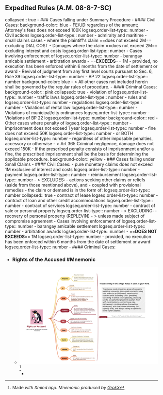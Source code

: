 ## Expedited Rules (A.M. 08-8-7-SC)
collapsed:: true
	- ### Cases falling under Summary Procedure
		- #### Civil Cases:
		  background-color:: blue
			- FE/UD regardless of the amount; Attorney's fees does not exceed 100K
			  logseq.order-list-type:: number
			- Civil actions
			  logseq.order-list-type:: number
				- admiralty and maritime
				- small claims cases
					- where the plaintiff's claim ==does not exceed 2M== excluding DIAL COST
			- Damages where the claim ==does not exceed 2M== excluding interest and costs
			  logseq.order-list-type:: number
			- Cases involving enforcement of
			  logseq.order-list-type:: number
				- barangay amicable settlement
				- arbitration awards
					- ==**EXCEEDS**== 1M
						- provided, no execution has been enforced within 6 months from the date of settlement or award
			- Revival of judgment from any first level courts pursuant to Sec. 6, Rule 39
			  logseq.order-list-type:: number
			- BP 22
			  logseq.order-list-type:: number
			  background-color:: blue
			- > All other cases not included herein shall be governed by the regular rules of procedure.
		- #### Criminal Cases:
		  background-color:: pink
		  collapsed:: true
			- violation of
			  logseq.order-list-type:: number
				- traffic laws
				  logseq.order-list-type:: number
				- rules and
				  logseq.order-list-type:: number
				- regulations
				  logseq.order-list-type:: number
			- Violations of rental law
			  logseq.order-list-type:: number
			- Violations of municipal/city ordinances
			  logseq.order-list-type:: number
			- Violations of BP 22
			  logseq.order-list-type:: number
			  background-color:: red
			- Other cases where penalty of
			  logseq.order-list-type:: number
				- imprisonment does not exceed 1 year
				  logseq.order-list-type:: number
				- fine does not exceed 50K
				  logseq.order-list-type:: number
				- or BOTH
				  logseq.order-list-type:: number
					- regardless of other imposable penalties, accessory or otherwise
					- > Art 365 Criminal negligence, damage does not exceed 150K
					- If the prescribed penalty consists of imprisonment and/or a fine, the prescribed imprisonment shall be the basis for determining the applicable procedure.
					  background-color:: yellow
	- ### Cases falling under Small Claims
		- #### Civil Cases:
			- pure monetary claims does not exceed 1M exclusive of interest and costs
			  logseq.order-list-type:: number
				- payment
				  logseq.order-list-type:: number
				- reimbursement
				  logseq.order-list-type:: number
				- > EXCLUDES:
					- actions seeking other claims or reliefs (aside from those mentioned above), and
					- coupled with provisional remedies
			- the claim or demand is in the form of:
			  logseq.order-list-type:: number
			  collapsed:: true
				- contract of lease
				  logseq.order-list-type:: number
				- contract of loan and other credit accommodations
				  logseq.order-list-type:: number
				- contract of services
				  logseq.order-list-type:: number
				- contract of sale or personal property
				  logseq.order-list-type:: number
					- > EXCLUDING:
						- recovery of personal property (REPLEVIN)
							- > unless made subject of compromise agreement
			- Cases involving enforcement of
			  logseq.order-list-type:: number
				- barangay amicable settlement
				  logseq.order-list-type:: number
				- arbitration awards
				  logseq.order-list-type:: number
					- ==**DOES NOT EXCEEDS**== 1M
					  logseq.order-list-type:: number
						- provided, no execution has been enforced within 6 months from the date of settlement or award
						  logseq.order-list-type:: number
		- #### Criminal Cases:
- ### Rights of the Accused #Mnemonic
	- ![CleanShot 2025-04-07 at 17.59.01@2x.png](../assets/CleanShot_2025-04-07_at_17.59.01@2x_1744460922291_0.png)[^1]
		- [^1]: Made *with Xmind app. Mnemonic produced by [Grok3](https://x.com/i/grok/share/u88Oij7rwB0avSAtS6gbqCnST)*
